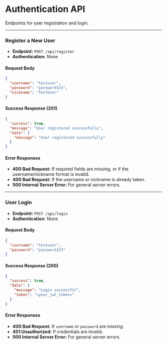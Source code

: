 # Authentication API

Endpoints for user registration and login.

---

### Register a New User

*   **Endpoint:** `POST /api/register`
*   **Authentication:** None

#### Request Body

```json
{
  "username": "testuser",
  "password": "password123",
  "nickname": "TestUser"
}
```

#### Success Response (201)

```json
{
  "success": true,
  "message": "User registered successfully",
  "data": {
    "message": "User registered successfully"
  }
}
```

#### Error Responses

*   **400 Bad Request:** If required fields are missing, or if the username/nickname format is invalid.
*   **400 Bad Request:** If the username or nickname is already taken.
*   **500 Internal Server Error:** For general server errors.

---

### User Login

*   **Endpoint:** `POST /api/login`
*   **Authentication:** None

#### Request Body

```json
{
  "username": "testuser",
  "password": "password123"
}
```

#### Success Response (200)

```json
{
  "success": true,
  "data": {
    "message": "Login successful",
    "token": "<your_jwt_token>"
  }
}
```

#### Error Responses

*   **400 Bad Request:** If `username` or `password` are missing.
*   **401 Unauthorized:** If credentials are invalid.
*   **500 Internal Server Error:** For general server errors.

